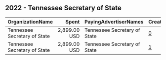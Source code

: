 ## 2022 - Tennessee Secretary of State 
|OrganizationName|Spent|PayingAdvertiserNames|CreativeUrls|Impressions|Genders|AgeBrackets|CountryCodes|BillingAddresses|CandidateBallotInformation|
|:---|---:|:---|:---|---:|:---|:---|:---|:---|:---|
|Tennessee Secretary of State|2,899.00 USD|Tennessee Secretary of State|[0](https://www.snap.com/political-ads/asset/63deb1da1b2852ff8a593727956c3700aafd4786091192e065d2bad0aaa6803d?mediaType=jpeg)|382,367||18+|united states|US||
|Tennessee Secretary of State|2,899.00 USD|Tennessee Secretary of State|[1](https://www.snap.com/political-ads/asset/8ee085b989962cbda682177ff972ae3d54c470c4f3aa76b1f8cb33a666aeb63f?mediaType=mp4)|507,500||18+|united states|US||
